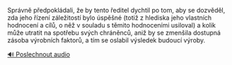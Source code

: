 
Správně předpokládali, že by tento ředitel dychtil po tom, aby se dozvěděl, zda jeho řízení záležitostí bylo úspěšné (totiž z hlediska jeho vlastních hodnocení a cílů, o něž v souladu s těmito hodnoceními usiloval) a kolik může utratit na spotřebu svých chráněnců, aniž by se zmenšila dostupná zásoba výrobních faktorů, a tím se oslabil výsledek budoucí výroby.

[🔊 Poslechnout audio](/data/7-paragraphs/audio/chapter_53/para_002-Sprvn-pedpokldali-e-by-tento-editel-dychtil.mp3)
